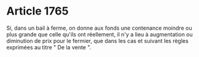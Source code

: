 # Article 1765

<p>Si, dans un bail à ferme, on donne aux fonds une contenance moindre ou plus grande que celle qu'ils ont réellement, il n'y a lieu à augmentation ou diminution de prix pour le fermier, que dans les cas et suivant les règles exprimées au titre " De la vente ".</p>